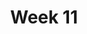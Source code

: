 ---
week: 11
title: Week 11
overview: |
  Elastic Collections, Image file size, Favicon, Interface your face, Ambient
days:
  - "2022-04-12"
  - "2022-04-14"
  - "2022-04-15"
activeDate: "2022-04-10"
---